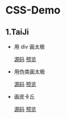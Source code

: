 # CSS-Demo

## 1.TaiJi

- 用 div 画太极

  [源码](https://github.com/lx515318141/CSS-Atlas/tree/master/divTaiJi) [预览](https://lx515318141.github.io/CSS-Atlas/divTaiJi/index.html)

- 用伪类画太极

  [源码](https://github.com/lx515318141/CSS-Atlas/tree/master/weileiTaiJi) [预览](https://lx515318141.github.io/CSS-Atlas/weileiTaiJi/index.html)

- 画皮卡丘

  [源码](https://github.com/lx515318141/CSS-Atlas/tree/master/pikachu) [预览](https://lx515318141.github.io/CSS-Atlas/pikachu/index.html)
